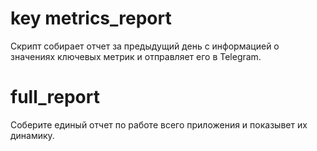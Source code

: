 # key metrics_report
Cкрипт собирает отчет за предыдущий день с информацией о значениях ключевых метрик и отправляет его в Telegram.

# full_report
Соберите единый отчет по работе всего приложения и показывет их динамику.
